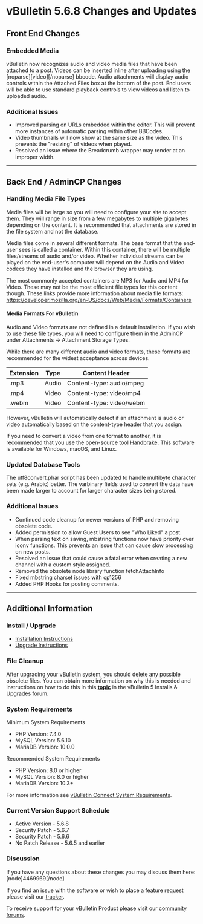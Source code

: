 # vBulletin 5.6.8 Changes and Updates

## Front End Changes

### Embedded Media

vBulletin now recognizes audio and video media files that have been attached to a post. Videos can be inserted inline after uploading using the [noparse][video][/noparse] bbcode. Audio attachments will display audio controls within the Attached Files box at the bottom of the post. End users will be able to use standard playback controls to view videos and listen to uploaded audio.

### Additional Issues

- Improved parsing on URLs embedded within the editor. This will prevent more instances of automatic parsing within other BBCodes.
- Video thumbnails will now show at the same size as the video. This prevents the "resizing" of videos when played.
- Resolved an issue where the Breadcrumb wrapper may render at an improper width.

---

## Back End / AdminCP Changes

### Handling Media File Types

Media files will be large so you will need to configure your site to accept them. They will range in size from a few megabytes to multiple gigabytes depending on the content. It is recommended that attachments are stored in the file system and not the database.

Media files come in several different formats. The base format that the end-user sees is called a container. Within this container, there will be multiple files/streams of audio and/or video. Whether individual streams can be played on the end-user's computer will depend on the Audio and Video codecs they have installed and the browser they are using.

The most commonly accepted containers are MP3 for Audio and MP4 for Video. These may not be the most efficient file types for this content though. These links provide more information about media file formats: https://developer.mozilla.org/en-US/docs/Web/Media/Formats/Containers

#### Media Formats For vBulletin

Audio and Video formats are not defined in a default installation. If you wish to use these file types, you will need to configure them in the AdminCP under Attachments -> Attachment Storage Types.

While there are many different audio and video formats, these formats are recommended for the widest acceptance across devices. 

| Extension|  Type  | Content Header           |
|----------|--------|--------------------------|
| .mp3     | Audio  | Content-type: audio/mpeg |
| .mp4     | Video  | Content-type: video/mp4  |
| .webm    | Video  | Content-type: video/webm |

However, vBulletin will automatically detect if an attachment is audio or video automatically based on the content-type header that you assign.

If you need to convert a video from one format to another, it is recommended that you use the open-source tool [Handbrake](https://handbrake.fr/). This software is available for Windows, macOS, and Linux.

### Updated Database Tools

The utf8convert.phar script has been updated to handle multibyte character sets (e.g. Arabic) better. The varbinary fields used to convert the data have been made larger to account for larger character sizes being stored.

### Additional Issues

- Continued code cleanup for newer versions of PHP and removing obsolete code.
- Added permission to allow Guest Users to see "Who Liked" a post.
- When parsing text on saving, mbstring functions now have priority over iconv functions. This prevents an issue that can cause slow processing on new posts.
- Resolved an issue that could cause a fatal error when creating a new channel with a custom style assigned.
- Removed the obsolete node library function fetchAttachInfo
- Fixed mbstring charset issues with cp1256
- Added PHP Hooks for posting comments.

---

## Additional Information

### Install / Upgrade

- [Installation Instructions](https://www.vbulletin.com/forum/node/4391348)
- [Upgrade Instructions](https://www.vbulletin.com/forum/node/4391346)

### File Cleanup

After upgrading your vBulletin system, you should delete any possible obsolete files. You can obtain more information on why this is needed and instructions on how to do this in this [**topic**](https://www.vbulletin.com/forum/node/4391346) in the vBulletin 5 Installs & Upgrades forum.

### System Requirements

Minimum System Requirements

- PHP Version: 7.4.0
- MySQL Version: 5.6.10
- MariaDB Version: 10.0.0

Recommended System Requirements

- PHP Version: 8.0 or higher
- MySQL Version: 8.0 or higher
- MariaDB Version: 10.3+

For more information see [vBulletin Connect System Requirements](https://www.vbulletin.com/forum/node/4387853).

### Current Version Support Schedule

- Active Version - 5.6.8
- Security Patch - 5.6.7
- Security Patch - 5.6.6
- No Patch Release - 5.6.5 and earlier

### Discussion

If you have any questions about these changes you may discuss them here: [node]4469969[/node]

If you find an issue with the software or wish to place a feature request please visit our [tracker](https://tracker.vbulletin.com).

To receive support for your vBulletin Product please visit our [community forums](https://www.vbulletin.com/forum/).